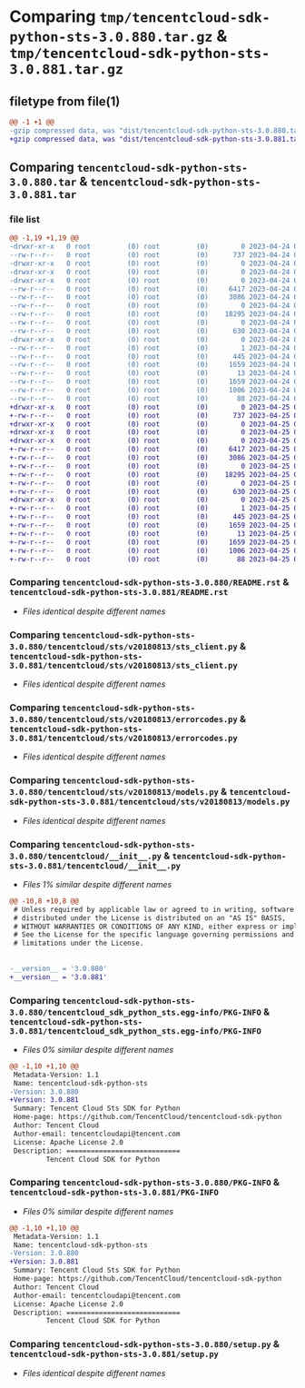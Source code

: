 # Comparing `tmp/tencentcloud-sdk-python-sts-3.0.880.tar.gz` & `tmp/tencentcloud-sdk-python-sts-3.0.881.tar.gz`

## filetype from file(1)

```diff
@@ -1 +1 @@
-gzip compressed data, was "dist/tencentcloud-sdk-python-sts-3.0.880.tar", last modified: Mon Apr 24 03:28:36 2023, max compression
+gzip compressed data, was "dist/tencentcloud-sdk-python-sts-3.0.881.tar", last modified: Tue Apr 25 00:51:57 2023, max compression
```

## Comparing `tencentcloud-sdk-python-sts-3.0.880.tar` & `tencentcloud-sdk-python-sts-3.0.881.tar`

### file list

```diff
@@ -1,19 +1,19 @@
-drwxr-xr-x   0 root         (0) root         (0)        0 2023-04-24 03:28:36.000000 tencentcloud-sdk-python-sts-3.0.880/
--rw-r--r--   0 root         (0) root         (0)      737 2023-04-24 03:28:36.000000 tencentcloud-sdk-python-sts-3.0.880/README.rst
-drwxr-xr-x   0 root         (0) root         (0)        0 2023-04-24 03:28:36.000000 tencentcloud-sdk-python-sts-3.0.880/tencentcloud/
-drwxr-xr-x   0 root         (0) root         (0)        0 2023-04-24 03:28:36.000000 tencentcloud-sdk-python-sts-3.0.880/tencentcloud/sts/
-drwxr-xr-x   0 root         (0) root         (0)        0 2023-04-24 03:28:36.000000 tencentcloud-sdk-python-sts-3.0.880/tencentcloud/sts/v20180813/
--rw-r--r--   0 root         (0) root         (0)     6417 2023-04-24 03:28:36.000000 tencentcloud-sdk-python-sts-3.0.880/tencentcloud/sts/v20180813/sts_client.py
--rw-r--r--   0 root         (0) root         (0)     3086 2023-04-24 03:28:36.000000 tencentcloud-sdk-python-sts-3.0.880/tencentcloud/sts/v20180813/errorcodes.py
--rw-r--r--   0 root         (0) root         (0)        0 2023-04-24 03:28:36.000000 tencentcloud-sdk-python-sts-3.0.880/tencentcloud/sts/v20180813/__init__.py
--rw-r--r--   0 root         (0) root         (0)    18295 2023-04-24 03:28:36.000000 tencentcloud-sdk-python-sts-3.0.880/tencentcloud/sts/v20180813/models.py
--rw-r--r--   0 root         (0) root         (0)        0 2023-04-24 03:28:36.000000 tencentcloud-sdk-python-sts-3.0.880/tencentcloud/sts/__init__.py
--rw-r--r--   0 root         (0) root         (0)      630 2023-04-24 03:28:36.000000 tencentcloud-sdk-python-sts-3.0.880/tencentcloud/__init__.py
-drwxr-xr-x   0 root         (0) root         (0)        0 2023-04-24 03:28:36.000000 tencentcloud-sdk-python-sts-3.0.880/tencentcloud_sdk_python_sts.egg-info/
--rw-r--r--   0 root         (0) root         (0)        1 2023-04-24 03:28:36.000000 tencentcloud-sdk-python-sts-3.0.880/tencentcloud_sdk_python_sts.egg-info/dependency_links.txt
--rw-r--r--   0 root         (0) root         (0)      445 2023-04-24 03:28:36.000000 tencentcloud-sdk-python-sts-3.0.880/tencentcloud_sdk_python_sts.egg-info/SOURCES.txt
--rw-r--r--   0 root         (0) root         (0)     1659 2023-04-24 03:28:36.000000 tencentcloud-sdk-python-sts-3.0.880/tencentcloud_sdk_python_sts.egg-info/PKG-INFO
--rw-r--r--   0 root         (0) root         (0)       13 2023-04-24 03:28:36.000000 tencentcloud-sdk-python-sts-3.0.880/tencentcloud_sdk_python_sts.egg-info/top_level.txt
--rw-r--r--   0 root         (0) root         (0)     1659 2023-04-24 03:28:36.000000 tencentcloud-sdk-python-sts-3.0.880/PKG-INFO
--rw-r--r--   0 root         (0) root         (0)     1006 2023-04-24 03:28:36.000000 tencentcloud-sdk-python-sts-3.0.880/setup.py
--rw-r--r--   0 root         (0) root         (0)       88 2023-04-24 03:28:36.000000 tencentcloud-sdk-python-sts-3.0.880/setup.cfg
+drwxr-xr-x   0 root         (0) root         (0)        0 2023-04-25 00:51:57.000000 tencentcloud-sdk-python-sts-3.0.881/
+-rw-r--r--   0 root         (0) root         (0)      737 2023-04-25 00:51:57.000000 tencentcloud-sdk-python-sts-3.0.881/README.rst
+drwxr-xr-x   0 root         (0) root         (0)        0 2023-04-25 00:51:57.000000 tencentcloud-sdk-python-sts-3.0.881/tencentcloud/
+drwxr-xr-x   0 root         (0) root         (0)        0 2023-04-25 00:51:57.000000 tencentcloud-sdk-python-sts-3.0.881/tencentcloud/sts/
+drwxr-xr-x   0 root         (0) root         (0)        0 2023-04-25 00:51:57.000000 tencentcloud-sdk-python-sts-3.0.881/tencentcloud/sts/v20180813/
+-rw-r--r--   0 root         (0) root         (0)     6417 2023-04-25 00:51:57.000000 tencentcloud-sdk-python-sts-3.0.881/tencentcloud/sts/v20180813/sts_client.py
+-rw-r--r--   0 root         (0) root         (0)     3086 2023-04-25 00:51:57.000000 tencentcloud-sdk-python-sts-3.0.881/tencentcloud/sts/v20180813/errorcodes.py
+-rw-r--r--   0 root         (0) root         (0)        0 2023-04-25 00:51:57.000000 tencentcloud-sdk-python-sts-3.0.881/tencentcloud/sts/v20180813/__init__.py
+-rw-r--r--   0 root         (0) root         (0)    18295 2023-04-25 00:51:57.000000 tencentcloud-sdk-python-sts-3.0.881/tencentcloud/sts/v20180813/models.py
+-rw-r--r--   0 root         (0) root         (0)        0 2023-04-25 00:51:57.000000 tencentcloud-sdk-python-sts-3.0.881/tencentcloud/sts/__init__.py
+-rw-r--r--   0 root         (0) root         (0)      630 2023-04-25 00:51:57.000000 tencentcloud-sdk-python-sts-3.0.881/tencentcloud/__init__.py
+drwxr-xr-x   0 root         (0) root         (0)        0 2023-04-25 00:51:57.000000 tencentcloud-sdk-python-sts-3.0.881/tencentcloud_sdk_python_sts.egg-info/
+-rw-r--r--   0 root         (0) root         (0)        1 2023-04-25 00:51:57.000000 tencentcloud-sdk-python-sts-3.0.881/tencentcloud_sdk_python_sts.egg-info/dependency_links.txt
+-rw-r--r--   0 root         (0) root         (0)      445 2023-04-25 00:51:57.000000 tencentcloud-sdk-python-sts-3.0.881/tencentcloud_sdk_python_sts.egg-info/SOURCES.txt
+-rw-r--r--   0 root         (0) root         (0)     1659 2023-04-25 00:51:57.000000 tencentcloud-sdk-python-sts-3.0.881/tencentcloud_sdk_python_sts.egg-info/PKG-INFO
+-rw-r--r--   0 root         (0) root         (0)       13 2023-04-25 00:51:57.000000 tencentcloud-sdk-python-sts-3.0.881/tencentcloud_sdk_python_sts.egg-info/top_level.txt
+-rw-r--r--   0 root         (0) root         (0)     1659 2023-04-25 00:51:57.000000 tencentcloud-sdk-python-sts-3.0.881/PKG-INFO
+-rw-r--r--   0 root         (0) root         (0)     1006 2023-04-25 00:51:57.000000 tencentcloud-sdk-python-sts-3.0.881/setup.py
+-rw-r--r--   0 root         (0) root         (0)       88 2023-04-25 00:51:57.000000 tencentcloud-sdk-python-sts-3.0.881/setup.cfg
```

### Comparing `tencentcloud-sdk-python-sts-3.0.880/README.rst` & `tencentcloud-sdk-python-sts-3.0.881/README.rst`

 * *Files identical despite different names*

### Comparing `tencentcloud-sdk-python-sts-3.0.880/tencentcloud/sts/v20180813/sts_client.py` & `tencentcloud-sdk-python-sts-3.0.881/tencentcloud/sts/v20180813/sts_client.py`

 * *Files identical despite different names*

### Comparing `tencentcloud-sdk-python-sts-3.0.880/tencentcloud/sts/v20180813/errorcodes.py` & `tencentcloud-sdk-python-sts-3.0.881/tencentcloud/sts/v20180813/errorcodes.py`

 * *Files identical despite different names*

### Comparing `tencentcloud-sdk-python-sts-3.0.880/tencentcloud/sts/v20180813/models.py` & `tencentcloud-sdk-python-sts-3.0.881/tencentcloud/sts/v20180813/models.py`

 * *Files identical despite different names*

### Comparing `tencentcloud-sdk-python-sts-3.0.880/tencentcloud/__init__.py` & `tencentcloud-sdk-python-sts-3.0.881/tencentcloud/__init__.py`

 * *Files 1% similar despite different names*

```diff
@@ -10,8 +10,8 @@
 # Unless required by applicable law or agreed to in writing, software
 # distributed under the License is distributed on an "AS IS" BASIS,
 # WITHOUT WARRANTIES OR CONDITIONS OF ANY KIND, either express or implied.
 # See the License for the specific language governing permissions and
 # limitations under the License.
 
 
-__version__ = '3.0.880'
+__version__ = '3.0.881'
```

### Comparing `tencentcloud-sdk-python-sts-3.0.880/tencentcloud_sdk_python_sts.egg-info/PKG-INFO` & `tencentcloud-sdk-python-sts-3.0.881/tencentcloud_sdk_python_sts.egg-info/PKG-INFO`

 * *Files 0% similar despite different names*

```diff
@@ -1,10 +1,10 @@
 Metadata-Version: 1.1
 Name: tencentcloud-sdk-python-sts
-Version: 3.0.880
+Version: 3.0.881
 Summary: Tencent Cloud Sts SDK for Python
 Home-page: https://github.com/TencentCloud/tencentcloud-sdk-python
 Author: Tencent Cloud
 Author-email: tencentcloudapi@tencent.com
 License: Apache License 2.0
 Description: ============================
         Tencent Cloud SDK for Python
```

### Comparing `tencentcloud-sdk-python-sts-3.0.880/PKG-INFO` & `tencentcloud-sdk-python-sts-3.0.881/PKG-INFO`

 * *Files 0% similar despite different names*

```diff
@@ -1,10 +1,10 @@
 Metadata-Version: 1.1
 Name: tencentcloud-sdk-python-sts
-Version: 3.0.880
+Version: 3.0.881
 Summary: Tencent Cloud Sts SDK for Python
 Home-page: https://github.com/TencentCloud/tencentcloud-sdk-python
 Author: Tencent Cloud
 Author-email: tencentcloudapi@tencent.com
 License: Apache License 2.0
 Description: ============================
         Tencent Cloud SDK for Python
```

### Comparing `tencentcloud-sdk-python-sts-3.0.880/setup.py` & `tencentcloud-sdk-python-sts-3.0.881/setup.py`

 * *Files identical despite different names*


